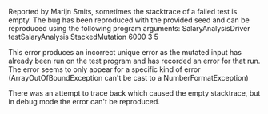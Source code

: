Reported by Marijn Smits, sometimes the stacktrace of a failed test is empty. The bug has been reproduced with the provided seed and can be reproduced using the following program arguments:
SalaryAnalysisDriver testSalaryAnalysis StackedMutation 6000 3 5

This error produces an incorrect unique error as the mutated input has already been run on the test program and has recorded an error for that run. The error seems to only appear for a specific kind of error (ArrayOutOfBoundException can't be cast to a NumberFormatException)

There was an attempt to trace back which caused the empty stacktrace, but in debug mode the error can't be reproduced.